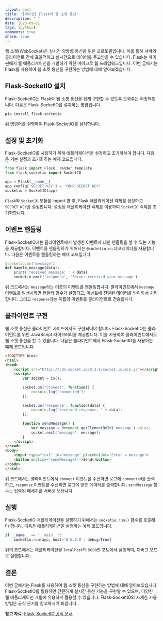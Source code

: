 ```yaml
---
layout: post
title: "[파이썬] Flask의 웹 소켓 통신"
description: " "
date: 2023-09-01
tags: [python]
comments: true
share: true
---
```


웹 소켓(WebSocket)은 실시간 양방향 통신을 위한 프로토콜입니다. 이를 통해 서버와 클라이언트 간에 효율적이고 실시간으로 데이터를 주고받을 수 있습니다. Flask는 파이썬에서 웹 애플리케이션을 개발하기 위한 마이크로 웹 프레임워크입니다. 이번 글에서는 Flask를 사용하여 웹 소켓 통신을 구현하는 방법에 대해 알아보겠습니다.

## Flask-SocketIO 설치

Flask-SocketIO는 Flask와 웹 소켓 통신을 쉽게 구현할 수 있도록 도와주는 확장팩입니다. 다음은 Flask-SocketIO를 설치하는 방법입니다.

```python
pip install flask-socketio
```

위 명령어를 실행하여 Flask-SocketIO를 설치합니다.

## 설정 및 초기화

Flask-SocketIO를 사용하기 위해 애플리케이션을 설정하고 초기화해야 합니다. 다음은 기본 설정과 초기화하는 예제 코드입니다.

```python
from flask import Flask, render_template
from flask_socketio import SocketIO

app = Flask(__name__)
app.config['SECRET_KEY'] = 'YOUR_SECRET_KEY'
socketio = SocketIO(app)
```

`Flask`와 `SocketIO` 모듈을 import 한 후, Flask 애플리케이션 객체를 생성하고 `SECRET_KEY`를 설정합니다. 설정된 애플리케이션 객체를 이용하여 `SocketIO` 객체를 초기화합니다.

## 이벤트 핸들링

Flask-SocketIO에는 클라이언트에서 발생한 이벤트에 대한 핸들링을 할 수 있는 기능을 제공합니다. 이벤트를 핸들링하기 위해서는 `@socketio.on` 데코레이터를 사용합니다. 다음은 이벤트를 핸들링하는 예제 코드입니다.

```python
@socketio.on('message')
def handle_message(data):
    print('received message: ' + data)
    socketio.emit('response', 'Server received your message')
```

위 코드에서는 `message`라는 이름의 이벤트를 핸들링합니다. 클라이언트에서 `message` 이벤트를 발생시키면 핸들러 함수가 실행되고, 이벤트에 전달된 데이터를 받아와서 처리합니다. 그리고 `response`라는 이름의 이벤트를 클라이언트로 전송합니다.

## 클라이언트 구현

웹 소켓 통신은 클라이언트 사이드에서도 구현되어야 합니다. Flask-SocketIO는 클라이언트를 위한 JavaScript 라이브러리를 제공합니다. 이를 사용하여 클라이언트에서도 웹 소켓 통신을 할 수 있습니다. 다음은 클라이언트에서 Flask-SocketIO를 사용하는 예제 코드입니다.

```html
<!DOCTYPE html>
<html>
<head>
    <script src="https://cdn.socket.io/3.1.1/socket.io.min.js"></script>
    <script>
        var socket = io();
        
        socket.on('connect', function() {
            console.log('connected');
        });
        
        socket.on('response', function(data) {
            console.log('received response: ' + data);
        });
        
        function sendMessage() {
            var message = document.getElementById('message').value;
            socket.emit('message', message);
        }
    </script>
</head>
<body>
    <input type="text" id="message" placeholder="Enter a message">
    <button onclick="sendMessage()">Send</button>
</body>
</html>
```

위 코드에서는 클라이언트에서 `connect` 이벤트를 수신하면 로그에 `connected`를 출력하고, `response` 이벤트를 수신하면 로그에 받은 데이터를 출력합니다. `sendMessage` 함수는 입력된 메세지를 서버로 보냅니다.

## 실행

Flask-SocketIO 애플리케이션을 실행하기 위해서는 `socketio.run()` 함수를 호출해야 합니다. 다음은 애플리케이션을 실행하는 예제 코드입니다.

```python
if __name__ == '__main__':
    socketio.run(app, host='0.0.0.0', debug=True)
```

위의 코드에서는 애플리케이션을 `localhost`의 `5000`번 포트에서 실행하며, 디버그 모드로 실행합니다.

## 결론

이번 글에서는 Flask를 사용하여 웹 소켓 통신을 구현하는 방법에 대해 알아보았습니다. Flask-SocketIO를 활용하면 간편하게 실시간 통신 기능을 구현할 수 있으며, 다양한 웹 애플리케이션 개발에 유용하게 활용할 수 있습니다. Flask-SocketIO의 자세한 사용 방법은 공식 문서를 참고하시기 바랍니다.

**참고 자료**: [Flask-SocketIO 공식 문서](https://flask-socketio.readthedocs.io/)